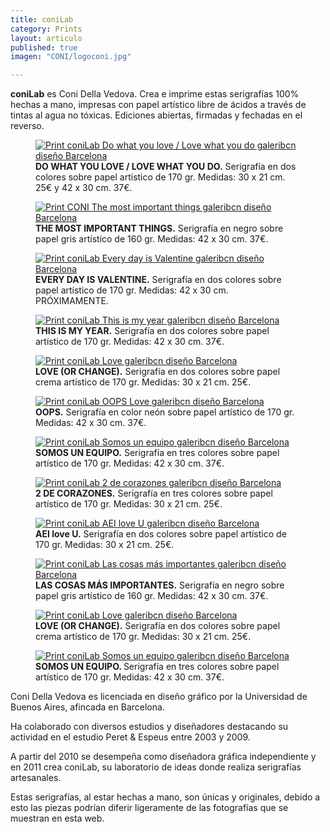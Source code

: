 ```yaml
---
title: coniLab
category: Prints
layout: articulo
published: true
imagen: "CONI/logoconi.jpg"

---
```

**coniLab** es Coni Della Vedova. Crea e imprime estas serigrafías 100%  hechas a mano, impresas con papel artístico libre de ácidos a través de tintas al agua no tóxicas. Ediciones abiertas, firmadas y fechadas en el reverso.

<div class="figure-group">
<figure>
	<a href="/images/CONI/Do what you love.jpg"><img src="/images/CONI/Do what you love.jpg" alt="Print coniLab Do what you love / Love what you do galeribcn diseño Barcelona"></a>
	<figcaption> <b>DO WHAT YOU LOVE / LOVE WHAT YOU DO.</b>
	Serigrafía en dos colores sobre papel artístico de 170 gr. Medidas: 30 x 21 cm. 25€ y 42 x 30 cm. 37€.</figcaption>
</figure>

<figure>
	<a href="/images/CONI/The most important things.jpg"><img src="/images/CONI/The most important things.jpg" alt="Print CONI The most important things  galeribcn diseño Barcelona"></a>
	<figcaption> <b>THE MOST IMPORTANT THINGS.</b>
	Serigrafía en negro sobre papel gris artístico de 160 gr. Medidas: 42 x 30 cm. 37€.</figcaption>
</figure>

<figure>
	<a href="/images/CONI/Every day is Valentine.jpg"><img src="/images/CONI/Every day is Valentine.jpg" alt="Print coniLab Every day is Valentine galeribcn diseño Barcelona"></a>
	<figcaption> <b>EVERY DAY IS VALENTINE.</b>
Serigrafía en dos colores sobre papel artístico de 170 gr. Medidas: 42 x 30 cm. PRÓXIMAMENTE.</figcaption>
	</figcaption>
</figure>
</div>

<div class="figure-group">
<figure>
	<a href="/images/CONI/This is my year.jpg"><img src="/images/CONI/This is my year.jpg" alt=" Print coniLab This is my year galeribcn diseño Barcelona"></a>
	<figcaption> <b>THIS IS MY YEAR.</b>
Serigrafía en dos colores sobre papel artístico de 170 gr. Medidas: 42 x 30 cm. 37€.</figcaption>

</figure>

<figure>
	<a href="/images/CONI/Love BLACK.jpg"><img src="/images/CONI/Love BLACK.jpg" alt="Print coniLab Love galeribcn diseño Barcelona "></a>
	<figcaption> <b>LOVE (OR CHANGE).</b>
	Serigrafía en dos colores sobre papel crema artístico de 170 gr. Medidas: 30 x 21 cm. 25€.</figcaption>
</figure>

<figure>
	<a href="/images/CONI/OOPS.jpg"><img src="/images/CONI/OOPS.jpg" alt="Print coniLab OOPS Love galeribcn diseño Barcelona"></a>
	<figcaption> <b>OOPS.</b>
	Serigrafía en color neón sobre papel artístico de 170 gr. Medidas: 42 x 30 cm. 37€.</figcaption>

</figure>

<figure>
	<a href="/images/CONI/Somos un equipo. 4.jpg"><img src="/images/CONI/Somos un equipo. 4.jpg" alt="Print coniLab Somos un equipo  galeribcn diseño Barcelona"></a>
	<figcaption> <b>SOMOS UN EQUIPO.</b>
Serigrafía en tres colores sobre papel artístico de 170 gr. Medidas: 42 x 30 cm. 37€.</figcaption>

</figure>

<figure>
	<a href="/images/CONI/2 de corazones.jpg"><img src="/images/CONI/2 de corazones.jpg" alt="Print coniLab 2 de corazones galeribcn diseño Barcelona"></a>
	<figcaption><b> 2 DE CORAZONES.</b>
Serigrafía en tres colores sobre papel artístico de 170 gr. Medidas: 30 x 21 cm. 25€.</figcaption>
</figure>

<figure>
	<a href="/images/CONI/AEI love U.jpg"><img src="/images/CONI/AEI love U.jpg" alt="Print coniLab AEI love U galeribcn diseño Barcelona"></a>
	<figcaption> <b>AEI love U.</b>
Serigrafía en dos colores sobre papel artístico de 170 gr. Medidas: 30 x 21 cm. 25€.</figcaption>
</figure>

<figure>
	<a href="/images/CONI/Las cosas más importantes.jpg"><img src="/images/CONI/Las cosas más importantes.jpg" alt="Print coniLab Las cosas más importantes galeribcn diseño Barcelona"></a>
	<figcaption> <b>LAS COSAS MÁS IMPORTANTES.</b>
	Serigrafía en negro sobre papel gris artístico de 160 gr. Medidas: 42 x 30 cm. 37€.</figcaption>
</figure>

<figure>
	<a href="/images/CONI/Love RED.jpg"><img src="/images/CONI/Love RED.jpg" alt="Print coniLab Love galeribcn diseño Barcelona"></a>
	<figcaption> <b>LOVE (OR CHANGE).</b>
	Serigrafía en dos colores sobre papel crema  artístico de 170 gr. Medidas: 30 x 21 cm. 25€.</figcaption>
</figure>


<figure>
	<a href="/images/CONI/Somos un equipo.3.jpg"><img src="/images/CONI/Somos un equipo.3.jpg" alt="Print coniLab Somos un equipo galeribcn diseño Barcelona "></a>
	<figcaption><b> SOMOS UN EQUIPO. </b>
Serigrafía en tres colores sobre papel artístico de 170 gr. Medidas: 42 x 30 cm. 37€.</figcaption>

</figure>
</div>

Coni Della Vedova es licenciada en diseño gráfico por la Universidad de Buenos Aires, afincada en Barcelona.

Ha colaborado con diversos estudios y diseñadores destacando su actividad en el estudio Peret & Espeus entre 2003 y 2009.

A partir del 2010 se desempeña como diseñadora gráfica independiente y en 2011 crea coniLab, su laboratorio de ideas donde realiza serigrafías artesanales.

Estas serigrafías, al estar hechas a mano, son únicas y originales, debido a esto las piezas podrían diferir ligeramente de las fotografías que se muestran en esta web.
